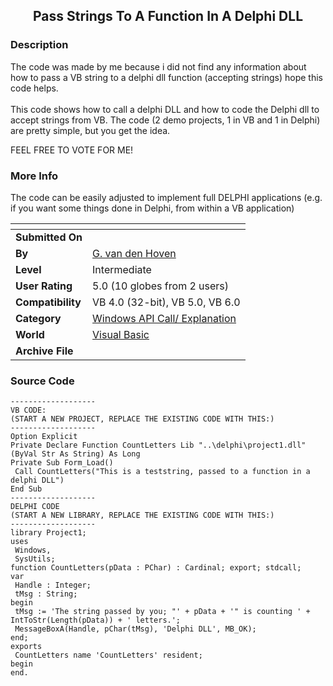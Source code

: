﻿<div align="center">

## Pass Strings To A Function In A Delphi DLL


</div>

### Description

The code was made by me because i did not find any information about how to pass a VB string to a delphi dll function (accepting strings) hope this code helps.<BR><BR>This code shows how to call a delphi DLL and how to code the Delphi dll to accept strings from VB. The code (2 demo projects, 1 in VB and 1 in Delphi) are pretty simple, but you get the idea.

FEEL FREE TO VOTE FOR ME!
 
### More Info
 
The code can be easily adjusted to implement full DELPHI applications (e.g. if you want some things done in Delphi, from within a VB application)


<span>             |<span>
---                |---
**Submitted On**   |
**By**             |[G\. van den Hoven](https://github.com/Planet-Source-Code/PSCIndex/blob/master/ByAuthor/g-van-den-hoven.md)
**Level**          |Intermediate
**User Rating**    |5.0 (10 globes from 2 users)
**Compatibility**  |VB 4\.0 \(32\-bit\), VB 5\.0, VB 6\.0
**Category**       |[Windows API Call/ Explanation](https://github.com/Planet-Source-Code/PSCIndex/blob/master/ByCategory/windows-api-call-explanation__1-39.md)
**World**          |[Visual Basic](https://github.com/Planet-Source-Code/PSCIndex/blob/master/ByWorld/visual-basic.md)
**Archive File**   |[](https://github.com/Planet-Source-Code/g-van-den-hoven-pass-strings-to-a-function-in-a-delphi-dll__1-8124/archive/master.zip)





### Source Code

```
-------------------
VB CODE:
(START A NEW PROJECT, REPLACE THE EXISTING CODE WITH THIS:)
-------------------
Option Explicit
Private Declare Function CountLetters Lib "..\delphi\project1.dll" (ByVal Str As String) As Long
Private Sub Form_Load()
 Call CountLetters("This is a teststring, passed to a function in a delphi DLL")
End Sub
-------------------
DELPHI CODE
(START A NEW LIBRARY, REPLACE THE EXISTING CODE WITH THIS:)
-------------------
library Project1;
uses
 Windows,
 SysUtils;
function CountLetters(pData : PChar) : Cardinal; export; stdcall;
var
 Handle : Integer;
 tMsg : String;
begin
 tMsg := 'The string passed by you; "' + pData + '" is counting ' + IntToStr(Length(pData)) + ' letters.';
 MessageBoxA(Handle, pChar(tMsg), 'Delphi DLL', MB_OK);
end;
exports
 CountLetters name 'CountLetters' resident;
begin
end.
```

